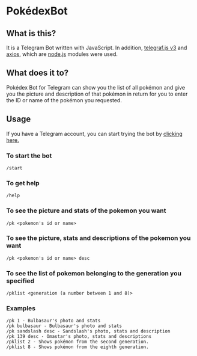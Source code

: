 # PokédexBot
## What is this?
It is a Telegram Bot written with JavaScript. In addition, [telegraf.js v3](https://telegraf.js.org) and [axios](https://www.npmjs.com/package/axios), which are [node.js](https://nodejs.org/en/) modules were used.
## What does it to?
Pokédex Bot for Telegram can show you the list of all pokémon and give you the picture and description of that pokémon in return for you to enter the ID or name of the pokémon you requested.
## Usage
If you have a Telegram account, you can start trying the bot by [clicking here.](https://t.me/rotompokedex_bot)
### To start the bot
    /start
### To get help
    /help
### To see the picture and stats of the pokemon you want
    /pk <pokemon's id or name>
### To see the picture, stats and descriptions of the pokemon you want
    /pk <pokemon's id or name> desc
### To see the list of pokemon belonging to the generation you specified
    /pklist <generation (a number between 1 and 8)>
### Examples
    /pk 1 - Bulbasaur's photo and stats
    /pk bulbasaur - Bulbasaur's photo and stats
    /pk sandslash desc - Sandslash's photo, stats and description
    /pk 139 desc - Omastar's photo, stats and descriptions
    /pklist 2 - Shows pokémon from the second generation.
    /pklist 8 - Shows pokémon from the eighth generation.
